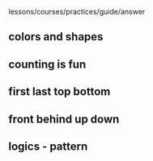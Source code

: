 lessons/courses/practices/guide/answer

## colors and shapes

## counting is fun

## first last top bottom

## front behind up down 

## logics - pattern